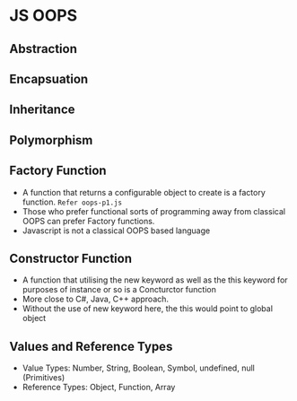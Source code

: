 # JS OOPS

## Abstraction

## Encapsuation

## Inheritance

## Polymorphism


## Factory Function
- A function that returns a configurable object to create is a factory function. `Refer oops-p1.js`
- Those who prefer functional sorts of programming away from classical OOPS can prefer Factory functions.
- Javascript is not a classical OOPS based language

## Constructor Function
- A function that  utilising the new keyword  as well as the this keyword for purposes of instance or so is a Concturctor function
- More close to C#, Java, C++ approach.
- Without the use of new keyword here, the this would point to global object

## Values and Reference Types
- Value Types: Number, String, Boolean, Symbol, undefined, null (Primitives)
- Reference Types: Object, Function, Array
